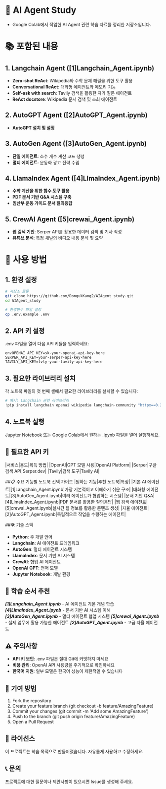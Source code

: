 # 🤖 AI Agent Study
- Google Colab에서 작업한 AI Agent 관련 학습 자료를 정리한 저장소입니다.

# 📚 포함된 내용
## 1. Langchain Agent ([1]Langchain_Agent.ipynb)

- **Zero-shot ReAct**: Wikipedia와 수학 문제 해결을 위한 도구 활용
- **Conversational ReAct**: 대화형 에이전트와 메모리 기능
- **Self-ask with search**: Tavily 검색을 활용한 자가 질문 에이전트
- **ReAct docstore**: Wikipedia 문서 검색 및 조회 에이전트

## 2. AutoGPT Agent ([2]AutoGPT_Agent.ipynb)
- **AutoGPT 설치 및 설정**

## 3. AutoGen Agent ([3]AutoGen_Agent.ipynb)
- **단일 에이전트**: 소수 개수 계산 코드 생성
- **멀티 에이전트**: 운동화 광고 전략 수립

## 4. LlamaIndex Agent ([4]LlmaIndex_Agent.ipynb)
- **수학 계산을 위한 함수 도구 활용**
- **PDF 문서 기반 Q&A 시스템 구축**
- **임산부 운동 가이드 문서 질의응답**

## 5. CrewAI Agent ([5]crewai_Agent.ipynb)
- **웹 검색 기반**: Serper API를 활용한 데이터 검색 및 기사 작성
- **유튜브 분석**: 특정 채널의 비디오 내용 분석 및 요약

# 🚀 사용 방법
## 1. 환경 설정
```bash
# 저장소 클론
git clone https://github.com/DongukKang2/AIAgent_study.git
cd AIAgent_study

# 환경변수 파일 설정
cp .env.example .env
```
## 2. API 키 설정
.env 파일을 열어 다음 API 키들을 입력하세요:
``` env
envOPENAI_API_KEY=sk-your-openai-api-key-here
SERPER_API_KEY=your-serper-api-key-here
TAVILY_API_KEY=tvly-your-tavily-api-key-here
```
## 3. 필요한 라이브러리 설치
각 노트북 파일의 첫 번째 셀에서 필요한 라이브러리를 설치할 수 있습니다:
```python
# 예시: Langchain 관련 라이브러리
!pip install langchain openai wikipedia langchain-community "httpx==0.27.2"
```
## 4. 노트북 실행
Jupyter Notebook 또는 Google Colab에서 원하는 .ipynb 파일을 열어 실행하세요.
## 🔑 필요한 API 키
|서비스|용도|획득 방법|
|OpenAI|GPT 모델 사용|OpenAI Platform|
|Serper|구글 검색 API|Serper.dev|
|Tavily|검색 도구|Tavily AI|

##📋 주요 기능별 노트북 선택 가이드
|원하는 기능|추천 노트북|특징|
|기본 AI 에이전트|[1]Langchain_Agent.ipynb|가장 기본적이고 이해하기 쉬운 구조|
|대화형 에이전트|[3]AutoGen_Agent.ipynb|여러 에이전트가 협업하는 시스템|
|문서 기반 Q&A|[4]LlmaIndex_Agent.ipynb|PDF 문서를 활용한 질의응답|
|웹 검색 에이전트|[5]crewai_Agent.ipynb|실시간 웹 정보를 활용한 콘텐츠 생성|
|자율 에이전트|[2]AutoGPT_Agent.ipynb|독립적으로 작업을 수행하는 에이전트|

##🛠️ 기술 스택

- **Python**: 주 개발 언어
- **Langchain**: AI 에이전트 프레임워크
- **AutoGen**: 멀티 에이전트 시스템
- **LlamaIndex**: 문서 기반 AI 시스템
- **CrewAI**: 협업 AI 에이전트
- **OpenAI GPT**: 언어 모델
- **Jupyter Notebook**: 개발 환경

## 📖 학습 순서 추천

***[1]Langchain_Agent.ipynb*** - AI 에이전트 기본 개념 학습
***[4]LlmaIndex_Agent.ipynb*** - 문서 기반 AI 시스템 이해
***[3]AutoGen_Agent.ipynb*** - 멀티 에이전트 협업 시스템
***[5]crewai_Agent.ipynb*** - 실제 업무에 활용 가능한 에이전트
***[2]AutoGPT_Agent.ipynb*** - 고급 자율 에이전트

## ⚠️ 주의사항

- **API 키 보안**: .env 파일은 절대 Git에 커밋하지 마세요
- **비용 관리**: OpenAI API 사용량을 주기적으로 확인하세요
- **한국어 지원**: 일부 모델은 한국어 성능이 제한적일 수 있습니다

## 🤝 기여 방법

1. Fork the repository
2. Create your feature branch (git checkout -b feature/AmazingFeature)
3. Commit your changes (git commit -m 'Add some AmazingFeature')
4. Push to the branch (git push origin feature/AmazingFeature)
5. Open a Pull Request


## 📄 라이선스
이 프로젝트는 학습 목적으로 만들어졌습니다. 자유롭게 사용하고 수정하세요.
## 📞 문의
프로젝트에 대한 질문이나 제안사항이 있으시면 Issue를 생성해 주세요.


